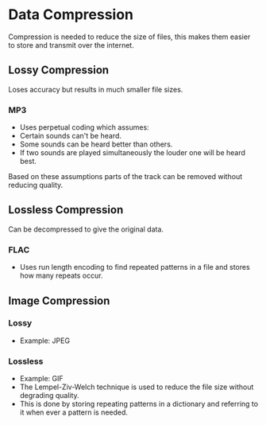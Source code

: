 # Data Compression

Compression is needed to reduce the size of files, this makes them easier to store and transmit over the internet.

## Lossy Compression
Loses accuracy but results in much smaller file sizes.

### MP3
- Uses perpetual coding which assumes:
- Certain sounds can't be heard.
- Some sounds can be heard better than others.
- If two sounds are played simultaneously the louder one will be heard best.

Based on these assumptions parts of the track can be removed without reducing quality.

## Lossless Compression
Can be decompressed to give the original data.

### FLAC 
- Uses run length encoding to find repeated patterns in a file and stores how many repeats occur.

## Image Compression

### Lossy
- Example: JPEG

### Lossless
- Example: GIF
- The Lempel-Ziv-Welch technique is used to reduce the file size without degrading quality. 
- This is done by storing repeating patterns in a dictionary and referring to it when ever a pattern is needed.